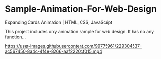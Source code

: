# Sample-Animation-For-Web-Design
Expanding Cards Animation | HTML, CSS, JavaScript


This project includes only animation sample for web design. It has no any function...


https://user-images.githubusercontent.com/99775961/229304537-ac567450-8a4c-4f4e-8266-aaf2220cf015.mp4

